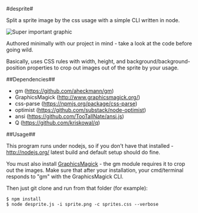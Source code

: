 #desprite#

Split a sprite image by the css usage with a simple CLI written in node.

![Super important graphic](http://i.imgur.com/q7jQ6qO.png)

Authored minimally with our project in mind - take a look at the code before going wild.

Basically, uses CSS rules with width, height, and background/background-position properties to crop out images out of the sprite by your usage.
  
##Dependencies##

+ gm (https://github.com/aheckmann/gm)
+ GraphicsMagick (http://www.graphicsmagick.org/)
+ css-parse (https://npmjs.org/package/css-parse)
+ optimist (https://github.com/substack/node-optimist)
+ ansi (https://github.com/TooTallNate/ansi.js)
+ Q (https://github.com/kriskowal/q)

##Usage##

This program runs under nodejs, so if you don't have that installed - http://nodejs.org/ latest build and default setup should do fine.

You must also install [GraphicsMagick](http://www.graphicsmagick.org/) - the gm module requires it to crop out the images.
Make sure that after your installation, your cmd/terminal responds to "gm" with the GraphicsMagick CLI.

Then just git clone and run from that folder (for example):

    $ npm install
    $ node desprite.js -i sprite.png -c sprites.css --verbose
